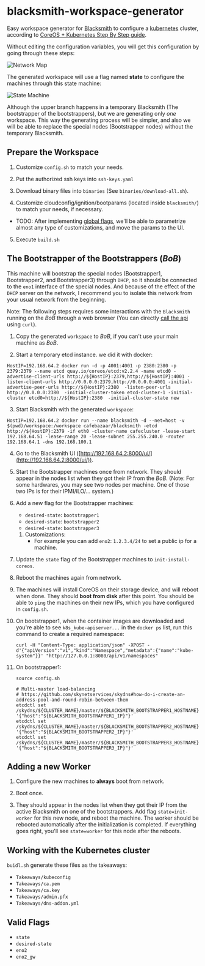 # blacksmith-workspace-generator
Easy workspace generator for [Blacksmith] to configure a [kubernetes] cluster,
according to [CoreOS + Kubernetes Step By Step guide][k8sguide].

[blacksmith]: https://github.com/cafebazaar/blacksmith
[kubernetes]: http://kubernetes.io/
[k8sguide]: https://coreos.com/kubernetes/docs/latest/getting-started.html

Without editing the configuration variables, you will get this configuration by
going through these steps:

![Network Map](https://github.com/cafebazaar/blacksmith-workspace-generator/raw/master/Doc/images/Network.png)

The generated workspace will use a flag named **state** to configure the
machines through this state machine:

![State Machine](https://github.com/cafebazaar/blacksmith-workspace-generator/raw/master/Doc/images/StateMachine.png)

Although the upper branch happens in a temporary Blacksmith (The bootstrapper of
the bootstrappers), but we are generating only *one* workspace. This way the
generating process will be simpler, and also we will be able to replace the
special nodes (Bootstrapper nodes) without the temporary Blacksmith.

## Prepare the Workspace
1. Customize `config.sh` to match your needs.

2. Put the authorized ssh keys into `ssh-keys.yaml`

3. Download binary files into `binaries` (See `binaries/download-all.sh`).

4. Customize cloudconfig/ignition/bootparams (located inside `blacksmith/`) to
match your needs, if necessary.
  * TODO: After implementing [global flags](https://github.com/cafebazaar/blacksmith/issues/32),
    we'll be able to parametrize almost any type of customizations, and move the
    params to the UI.

5. Execute `build.sh`

## The Bootstrapper of the Bootstrappers (_BoB_)
This machine will bootstrap the special nodes (Bootstrapper1, Bootstrapper2, and
Bootstrapper3) through `DHCP`, so it should be connected to the `eno1` interface
of the special nodes. And because of the effect of the `DHCP` server on the
network, I recommend you to isolate this network from your usual network from
the beginning.

Note: The following steps requires some interactions with the `Blacksmith`
running on the _BoB_ through a web browser (You can directly
[call the api](https://github.com/cafebazaar/blacksmith/blob/master/docs/API.md)
using `curl`).

1. Copy the generated `workspace` to _BoB_, if you can't use your
main machine as _BoB_.

2. Start a temporary etcd instance. we did it with docker:

  ```
  HostIP=192.168.64.2 docker run -d -p 4001:4001 -p 2380:2380 -p 2379:2379 --name etcd quay.io/coreos/etcd:v2.2.4 -name etcd0 -advertise-client-urls http://${HostIP}:2379,http://${HostIP}:4001 -listen-client-urls http://0.0.0.0:2379,http://0.0.0.0:4001 -initial-advertise-peer-urls http://${HostIP}:2380  -listen-peer-urls http://0.0.0.0:2380  -initial-cluster-token etcd-cluster-1 -initial-cluster etcd0=http://${HostIP}:2380  -initial-cluster-state new
  ```
3. Start Blacksmith with the generated `workspace`:

  ```
  HostIP=192.168.64.2 docker run --name blacksmith -d --net=host -v $(pwd)/workspace:/workspace cafebazaar/blacksmith -etcd http://${HostIP}:2379 -if eth0 -cluster-name cafecluster -lease-start 192.168.64.51 -lease-range 20 -lease-subnet 255.255.240.0 -router 192.168.64.1 -dns 192.168.100.1
  ```

4. Go to the Blacksmith UI ([http://192.168.64.2:8000/ui/](http://192.168.64.2:8000/ui/)).

5. Start the Bootstrapper machines once from network. They should appear in the
   nodes list when they got their IP from the _BoB_. (Note: For some hardwares,
   you may see two nodes per machine. One of those two IPs is for their IPMI/iLO/...
   system.)

6. Add a new flag for the Bootstrapper machines:
   * `desired-state`: `bootstrapper1`
   * `desired-state`: `bootstrapper2`
   * `desired-state`: `bootstrapper3`

   1. Customizations:
      * For example you can add `eno2`: `1.2.3.4/24` to set a public ip for a machine.

7. Update the `state` flag of the Bootstrapper machines to `init-install-coreos`.

8. Reboot the machines again from network.

9. The machines will install CoreOS on their storage device, and will reboot
   when done. They should **boot from disk** after this point. You should be
   able to `ping` the machines on their new IPs, which you have configured in
   `config.sh`.

10. On bootstrapper1, when the container images are downloaded and you're able
    to see `k8s_kube-apiserver...` in the `docker ps` list, run this command to
    create a required namespace:

    ```
    curl -H "Content-Type: application/json" -XPOST -d'{"apiVersion":"v1","kind":"Namespace","metadata":{"name":"kube-system"}}' "http://127.0.0.1:8080/api/v1/namespaces"
    ```

11. On bootstrapper1:

    ```
    source config.sh

    # Multi-master load-balancing
    # https://github.com/skynetservices/skydns#how-do-i-create-an-address-pool-and-round-robin-between-them
    etcdctl set /skydns/${CLUSTER_NAME}/master/${BLACKSMITH_BOOTSTRAPPER1_HOSTNAME} '{"host":"${BLACKSMITH_BOOTSTRAPPER1_IP}"}'
    etcdctl set /skydns/${CLUSTER_NAME}/master/${BLACKSMITH_BOOTSTRAPPER2_HOSTNAME} '{"host":"${BLACKSMITH_BOOTSTRAPPER2_IP}"}'
    etcdctl set /skydns/${CLUSTER_NAME}/master/${BLACKSMITH_BOOTSTRAPPER3_HOSTNAME} '{"host":"${BLACKSMITH_BOOTSTRAPPER3_IP}"}'
    ```


## Adding a new Worker
1. Configure the new machines to **always** boot from network.

2. Boot once.

3. They should appear in the nodes list when they got their IP from the active
Blacksmith on one of the bootstrappers. Add flag `state=init-worker` for this
new node, and reboot the machine. The worker should be rebooted automatically
after the initialization is completed. If everything goes right, you'll see
`state=worker` for this node after the reboots.

## Working with the Kubernetes cluster
`buidl.sh` generate these files as the takeaways:

* `Takeaways/kubeconfig`
* `Takeaways/ca.pem`
* `Takeaways/ca.key`
* `Takeaways/admin.pfx`
* `Takeaways/dns-addon.yml`


## Valid Flags
* `state`
* `desired-state`
* `eno2`
* `eno2_gw`
